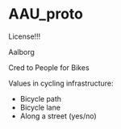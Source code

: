 # AAU_proto

License!!!

Aalborg

Cred to People for Bikes


Values in cycling infrastructure:
-  Bicycle path
- Bicycle lane
- Along a street (yes/no)

